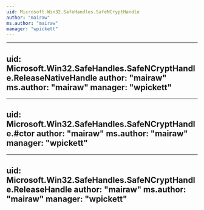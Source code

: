 ```yaml
---
uid: Microsoft.Win32.SafeHandles.SafeNCryptHandle
author: "mairaw"
ms.author: "mairaw"
manager: "wpickett"
---
```


---
uid: Microsoft.Win32.SafeHandles.SafeNCryptHandle.ReleaseNativeHandle
author: "mairaw"
ms.author: "mairaw"
manager: "wpickett"
---

---
uid: Microsoft.Win32.SafeHandles.SafeNCryptHandle.#ctor
author: "mairaw"
ms.author: "mairaw"
manager: "wpickett"
---

---
uid: Microsoft.Win32.SafeHandles.SafeNCryptHandle.ReleaseHandle
author: "mairaw"
ms.author: "mairaw"
manager: "wpickett"
---

